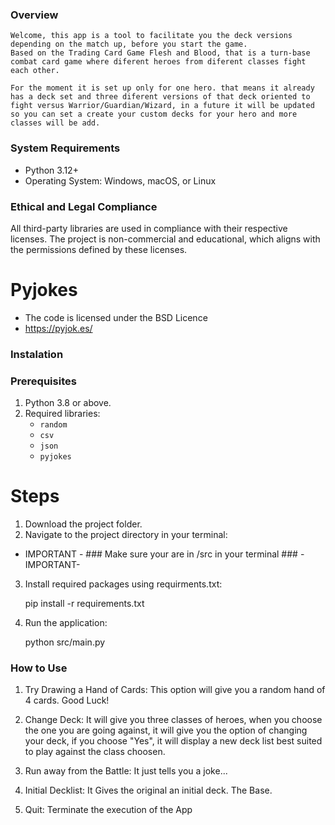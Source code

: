 ### Overview
    Welcome, this app is a tool to facilitate you the deck versions depending on the match up, before you start the game.
    Based on the Trading Card Game Flesh and Blood, that is a turn-base combat card game where diferent heroes from diferent classes fight each other.

    For the moment it is set up only for one hero. that means it already has a deck set and three diferent versions of that deck oriented to fight versus Warrior/Guardian/Wizard, in a future it will be updated so you can set a create your custom decks for your hero and more classes will be add.


### System Requirements

- Python 3.12+
- Operating System: Windows, macOS, or Linux


### Ethical and Legal Compliance

All third-party libraries are used in compliance with their respective licenses. The project is non-commercial and educational, which aligns with the permissions defined by these licenses.

# Pyjokes
- The code is licensed under the BSD Licence
- https://pyjok.es/



### Instalation

### Prerequisites

1. Python 3.8 or above.
2. Required libraries:
   - `random`
   - `csv`
   - `json`
   - `pyjokes`

# Steps

1. Download the project folder.
2. Navigate to the project directory in your terminal:

- IMPORTANT - ### Make sure your are in /src in your terminal ### -IMPORTANT- 

3. Install required packages using requirments.txt:

   pip install -r requirements.txt


4. Run the application:

    python src/main.py




### How to Use

1. Try Drawing a Hand of Cards: 
    This option will give you a random hand of 4 cards. Good Luck!

2. Change Deck: 
    It will give you three classes of heroes, when you choose the one you are going against, it will give you the option of changing your deck, if you choose "Yes", it will display a new deck list best suited to play against the class choosen.

3. Run away from the Battle:
    It just tells you a joke...

4. Initial Decklist:
    It Gives the original an initial deck. The Base.

5. Quit:
    Terminate the execution of the App

